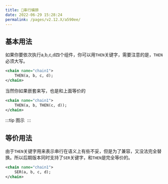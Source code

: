 ```yaml
---
title: 🌴串行编排
date: 2022-06-29 15:28:24
permalink: /pages/v2.12.X/a590ee/
---
```


## 基本用法

如果你要依次执行a,b,c,d四个组件，你可以用`THEN`关键字，需要注意的是，`THEN`必须大写。


```xml
<chain name="chain1">
    THEN(a, b, c, d);
</chain>
```

当然你如果嵌套来写，也是和上面等价的
```xml
<chain name="chain1">
    THEN(a, b, THEN(c, d));
</chain>
```

:::tip 图示
<img :src="$withBase('/img/flow_example/e1.svg')" style="zoom: 80%" class="no-zoom">
:::

## 等价用法<Badge text="v2.11.4+"/>

由于`THEN`关键字用来表示串行在语义上有些不妥，但是为了兼容，又没法完全替换。所以后期版本同时支持了`SER`关键字，和`THEN`是完全等价的。

```xml
<chain name="chain1">
    SER(a, b, c, d);
</chain>
```
